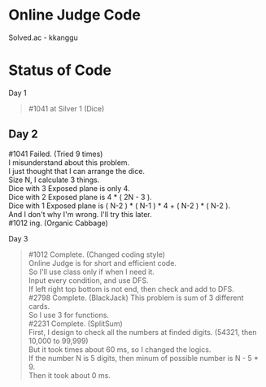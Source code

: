 Online Judge Code
================================

Solved.ac - kkanggu



# Status of Code

Day 1
>#1041 at Silver 1 (Dice)

## Day 2
#1041 Failed. (Tried 9 times)   
    I misunderstand about this problem.   
    I just thought that I can arrange the dice.   
    Size N, I calculate 3 things.   
    Dice with 3 Exposed plane is only 4.   
    Dice with 2 Exposed plane is 4 * ( 2N - 3 ).   
    Dice with 1 Exposed plane is ( N-2 ) * ( N-1 ) * 4 + ( N-2 ) * ( N-2 ).   
    And I don't why I'm wrong. I'll try this later.   
#1012 ing. (Organic Cabbage)

Day 3
>#1012 Complete. (Changed coding style)   
>Online Judge is for short and efficient code.   
>So I'll use class only if when I need it.   
>Input every condition, and use DFS.   
>If left right top bottom is not end, then check and add to DFS.   
>#2798 Complete. (BlackJack)
>This problem is sum of 3 different cards.   
>So I use 3 for functions.   
>#2231 Complete. (SplitSum)   
>First, I design to check all the numbers at finded digits. (54321, then 10,000 to 99,999)   
>But it took times about 60 ms, so I changed the logics.   
>If the number N is 5 digits, then minum of possible number is N - 5 * 9.   
>Then it took about 0 ms.
